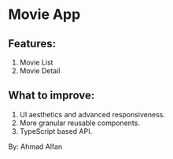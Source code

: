 # Movie App

## Features:

1. Movie List
2. Movie Detail

## What to improve:

1. UI aesthetics and advanced responsiveness.
2. More granular reusable components.
3. TypeScript based API.

By: Ahmad Alfan
